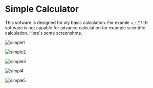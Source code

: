 # Simple Calculator
This sofware is designed for oly basic calculation. For examle +,-,*,/ thi software is not capable for advance calculation for example scientific calculation.
Here's some screenshots.

![simple1](https://github.com/user-attachments/assets/32a04810-7ca7-4f30-9f0e-ce45fe36af5f)

![simple2](https://github.com/user-attachments/assets/5f6de326-8805-4b87-9eba-aaecc49a9e27)

![simple3](https://github.com/user-attachments/assets/ccfb6a00-3c2e-4143-997a-5918f121c349)

![simpl4](https://github.com/user-attachments/assets/afb7e999-4697-4b46-bacc-7dfb0babb19b)

![simple5](https://github.com/user-attachments/assets/f8b296ad-0b57-4318-aeaa-7c0ed405df33)
